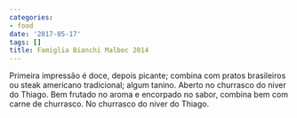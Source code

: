 ```yaml
---
categories:
- food
date: '2017-05-17'
tags: []
title: Famiglia Bianchi Malbec 2014
---
```


Primeira impressão é doce, depois picante; combina com pratos brasileiros ou steak americano tradicional; algum tanino. Aberto no churrasco do niver do Thiago. Bem frutado no aroma e encorpado no sabor, combina bem com carne de churrasco. No churrasco do niver do Thiago.